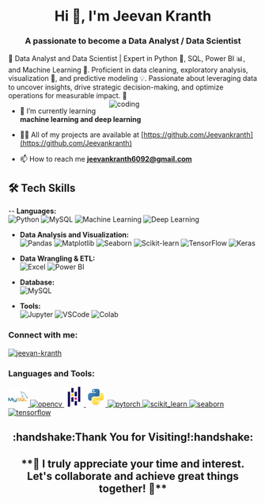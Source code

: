 <h1 align="center">Hi 👋, I'm Jeevan Kranth</h1>
<h3 align="center">A passionate to become a Data Analyst / Data Scientist</h3>
🌟 Data Analyst and Data Scientist | Expert in Python 🐍, SQL, Power BI 📊, and Machine Learning 🤖. Proficient in data cleaning, exploratory analysis, visualization 🌟, and predictive modeling 💡. Passionate about leveraging data to uncover insights, drive strategic decision-making, and optimize operations for measurable impact. 🚀
<image align="right" alt="coding" width="300" src=https://static.wixstatic.com/media/3eee0b_8b6780c6bd8245ecafdbe55d8db7e2df~mv2.gif>

- 🌱 I’m currently learning **machine learning and deep learning**

- 👨‍💻 All of my projects are available at [https://github.com/Jeevankranth](https://github.com/Jeevankranth)

- 📫 How to reach me **jeevankranth6092@gmail.com**


## 🛠️ Tech Skills
-- **Languages:**  
  ![Python](https://img.shields.io/badge/-Python-3776AB?style=flat&logo=python&logoColor=white) 
  ![MySQL](https://img.shields.io/badge/-MySQL-4479A1?style=flat&logo=mysql&logoColor=white) 
  ![Machine Learning](https://img.shields.io/badge/-Machine%20Learning-102230?style=flat&logo=scikit-learn&logoColor=white) 
  ![Deep Learning](https://img.shields.io/badge/-Deep%20Learning-FF6F00?style=flat&logo=pytorch&logoColor=white)

- **Data Analysis and Visualization:**  
  ![Pandas](https://img.shields.io/badge/-Pandas-150458?style=flat&logo=pandas&logoColor=white) 
  ![Matplotlib](https://img.shields.io/badge/-Matplotlib-E34F26?style=flat&logo=plotly&logoColor=white) 
  ![Seaborn](https://img.shields.io/badge/-Seaborn-1572B6?style=flat&logo=plotly&logoColor=white)
  ![Scikit-learn](https://img.shields.io/badge/-Scikit--learn-F7931E?style=flat&logo=scikit-learn&logoColor=white) 
  ![TensorFlow](https://img.shields.io/badge/-TensorFlow-FF6F00?style=flat&logo=TensorFlow&logoColor=white) 
  ![Keras](https://img.shields.io/badge/-Keras-D00000?style=flat&logo=Keras&logoColor=white)

- **Data Wrangling & ETL:**  
  ![Excel](https://img.shields.io/badge/-Excel-217346?style=flat&logo=microsoft-excel&logoColor=white) 
  ![Power BI](https://img.shields.io/badge/-Power%20BI-F2C811?style=flat&logo=power-bi&logoColor=black)

- **Database:**  
  ![MySQL](https://img.shields.io/badge/-MySQL-4479A1?style=flat&logo=mysql&logoColor=white)

- **Tools:**  
  ![Jupyter](https://img.shields.io/badge/-Jupyter-F37626?style=flat&logo=jupyter&logoColor=white) 
  ![VSCode](https://img.shields.io/badge/-VSCode-007ACC?style=flat&logo=visual-studio-code&logoColor=white) 
  ![Colab](https://img.shields.io/badge/-Google%20Colab-F9AB00?style=flat&logo=google-colab&logoColor=black)



<h3 align="left">Connect with me:</h3>
<p align="left">
<a href="https://linkedin.com/in/jeevan-kranth" target="blank"><img align="center" src="https://raw.githubusercontent.com/rahuldkjain/github-profile-readme-generator/master/src/images/icons/Social/linked-in-alt.svg" alt="jeevan-kranth" height="30" width="40" /></a>
</p>

<h3 align="left">Languages and Tools:</h3>
<p align="left"> <a href="https://www.mysql.com/" target="_blank" rel="noreferrer"> <img src="https://raw.githubusercontent.com/devicons/devicon/master/icons/mysql/mysql-original-wordmark.svg" alt="mysql" width="40" height="40"/> </a> <a href="https://opencv.org/" target="_blank" rel="noreferrer"> <img src="https://www.vectorlogo.zone/logos/opencv/opencv-icon.svg" alt="opencv" width="40" height="40"/> </a> <a href="https://pandas.pydata.org/" target="_blank" rel="noreferrer"> <img src="https://raw.githubusercontent.com/devicons/devicon/2ae2a900d2f041da66e950e4d48052658d850630/icons/pandas/pandas-original.svg" alt="pandas" width="40" height="40"/> </a> <a href="https://www.python.org" target="_blank" rel="noreferrer"> <img src="https://raw.githubusercontent.com/devicons/devicon/master/icons/python/python-original.svg" alt="python" width="40" height="40"/> </a> <a href="https://pytorch.org/" target="_blank" rel="noreferrer"> <img src="https://www.vectorlogo.zone/logos/pytorch/pytorch-icon.svg" alt="pytorch" width="40" height="40"/> </a> <a href="https://scikit-learn.org/" target="_blank" rel="noreferrer"> <img src="https://upload.wikimedia.org/wikipedia/commons/0/05/Scikit_learn_logo_small.svg" alt="scikit_learn" width="40" height="40"/> </a> <a href="https://seaborn.pydata.org/" target="_blank" rel="noreferrer"> <img src="https://seaborn.pydata.org/_images/logo-mark-lightbg.svg" alt="seaborn" width="40" height="40"/> </a> <a href="https://www.tensorflow.org" target="_blank" rel="noreferrer"> <img src="https://www.vectorlogo.zone/logos/tensorflow/tensorflow-icon.svg" alt="tensorflow" width="40" height="40"/> </a> </p>


<h2 align="center"> :handshake:Thank You for Visiting!:handshake:</h2>
<h2 align="center"> **🌟 I truly appreciate your time and interest. Let's collaborate and achieve great things together! 🌟**</h2>
